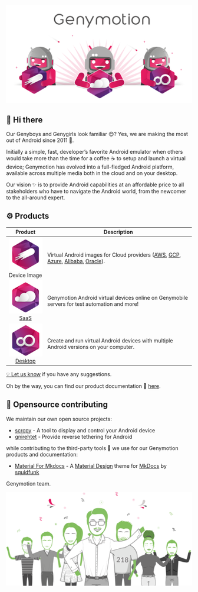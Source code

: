 ![Intro picture](../resources/header.png)

## 👋 Hi there

Our Genyboys and Genygirls look familiar 😊? Yes, we are making the most out of Android since 2011 💪.

Initially a simple, fast, developer’s favorite Android emulator when others would take more than the time for a coffee ☕ to setup and launch a virtual device; Genymotion has evolved into a full-fledged Android platform, available across multiple media both in the cloud and on your desktop.

Our vision ✨ is to provide Android capabilities at an affordable price to all stakeholders who have to navigate the Android world, from the newcomer to the all-around expert.

## ⚙️ Products

| Product | Description |
| :---: |--- |
| [![Device Image logo](../resources/device-image-logo.svg)](https://docs.genymotion.com/paas/)<br/> Device Image | Virtual Android images for Cloud providers ([AWS](https://aws.amazon.com/marketplace/seller-profile?id=933724b4-d35f-4266-905e-e52e4792bc45), [GCP](https://console.cloud.google.com/search;q=genymotion), [Azure](https://azuremarketplace.microsoft.com/en-us/marketplace/apps/genymobile.genymotion-cloud), [Alibaba](https://marketplace.alibabacloud.com/products?keywords=genymotion), [Oracle](https://cloudmarketplace.oracle.com/marketplace/en_US/listing/100743872)). |
| [![SaaS logo](../resources/saas-logo.svg)](https://docs.genymotion.com/saas/)<br/> [SaaS](https://cloud.geny.io/) | Genymotion Android virtual devices online on Genymobile servers for test automation and more! |
| [![Desktop logo](../resources/desktop-logo.svg)](https://docs.genymotion.com/desktop/)<br/> [Desktop](https://www.genymotion.com/download/) | Create and run virtual Android devices with multiple Android versions on your computer. |

[💡 Let us know](https://github.com/Genymobile/feedback/discussions) if you have any suggestions.

Oh by the way, you can find our product documentation 📖 [here](https://docs.genymotion.com/).

## 🤝 Opensource contributing

We maintain our own open source projects:


- [scrcpy](https://github.com/Genymobile/scrcpy) - A tool to display and control your Android device
- [gnirehtet](https://github.com/Genymobile/gnirehtet) - Provide reverse tethering for Android

while contributing to the third-party tools 🔧 we use for our Genymotion products and documentation:

- [Material For Mkdocs](https://github.com/squidfunk/mkdocs-material) - A [Material Design](https://material.io/) theme for [MkDocs](https://www.mkdocs.org/) by [squidfunk](https://github.com/squidfunk)


Genymotion team.

![Team picture](../resources/footer.png)
